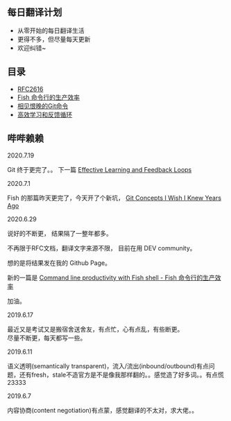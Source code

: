 ## 每日翻译计划

- 从零开始的每日翻译生活
- 更得不多，但尽量每天更新
- 欢迎纠错~

## 目录

- [RFC2616](https://github.com/Arrackisarookie/Translation-Plan/blob/master/RFC2616.md)
- [Fish 命令行的生产效率](https://github.com/Arrackisarookie/Translation-Plan/blob/master/Fish%20%E5%91%BD%E4%BB%A4%E8%A1%8C%E7%9A%84%E7%94%9F%E4%BA%A7%E6%95%88%E7%8E%87.md)
- [相见恨晚的Git命令](https://github.com/Arrackisarookie/Translation-Plan/blob/master/相见恨晚的Git命令.md)
- [高效学习和反馈循环](#)

## 哔哔赖赖
2020.7.19

Git 终于更完了。。
下一篇 [Effective Learning and Feedback Loops](https://dev.to/g_abud/effective-learning-and-feedback-loops-1110)

2020.7.1

Fish 的那篇昨天更完了，今天开了个新坑，
[Git Concepts I Wish I Knew Years Ago](https://dev.to/g_abud/advanced-git-reference-1o9j)

2020.6.29

说好的不断更，
结果隔了一整年都多。

不再限于RFC文档，翻译文字来源不限，
目前在用 DEV community。

想的是将结果发在我的 Github Page。

新的一篇是 [Command line productivity with Fish shell - Fish 命令行的生产效率](https://dev.to/yankee/command-line-productivity-with-fish-shell-52e4)

加油。

2019.6.17

最近又是考试又是搬宿舍送舍友，有点忙，心有点乱，有些断更。  
尽量不断更，每天都写一些。

2019.6.11

语义透明(semantically transparent)，流入/流出(inbound/outbound)有点问题，还有fresh，stale不造官方是不是像我那样翻的。。感觉造了好多词。。有点慌23333

2019.6.7

内容协商(content negotiation)有点蒙，感觉翻译的不太对，求大佬。。
